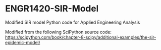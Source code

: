 # ENGR1420-SIR-Model

Modified SIR model Python code for Applied Engineering Analysis 

Modified from the following SciPython source code:
https://scipython.com/book/chapter-8-scipy/additional-examples/the-sir-epidemic-model/
